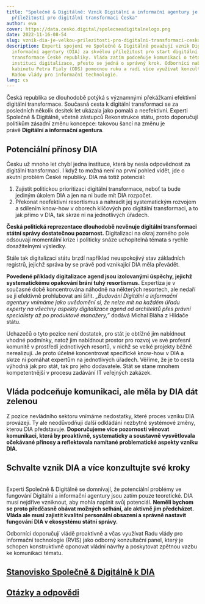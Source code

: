 ```yaml
---
title: "Společně & Digitálně: Vznik Digitální a informační agentury je velkou
  příležitostí pro digitální transformaci Česka"
author: eva
cover: https://data.cesko.digital/spolecneadigitalnelogo.png
date: 2022-11-16-08-54
slug: vznik-dia-je-velkou-prilezitosti-pro-digitalni-transformaci-ceska
description: Experti spojení ve Společně & Digitálně považují vznik Digitální a
  informační agentury (DIA) za skvělou příležitost pro start digitální
  transformace České republiky. Vláda zatím podceňuje komunikaci o této klíčové
  instituci digitalizace, přesto se jedná o správný krok. Odborníci nabízí
  kabinetu Petra Fialy (ODS) pomocnou ruku a radí více využívat konzultace s
  Radou vlády pro informační technologie.
lang: cs
---
```

<!--StartFragment-->

Česká republika se dlouhodobě potýká s významnými překážkami efektivní digitální transformace. Současná cesta k digitální transformaci se za posledních několik desítek let ukázala jako pomalá a neefektivní. Experti Společně & Digitálně, včetně zástupců Rekonstrukce státu, proto doporučují politikům zásadní změnu koncepce: takovou šancí na změnu je právě **Digitální a informační agentura**.

<!--EndFragment-->

<!--StartFragment-->

## Potenciální přínosy DIA

Česku už mnoho let chybí jedna instituce, která by nesla odpovědnost za digitální transformaci. I když to možná není na první pohled vidět, jde o akutní problém České republiky. DIA má totiž potenciál:

1. Zajistit politickou prioritizaci digitální transformace, neboť ta bude jediným úkolem DIA a jen na ni bude mít DIA rozpočet.
2. Překonat neefektivní resortismus a nahradit jej systematickým rozvojem a sdílením know-how v oborech klíčových pro digitální transformaci, a to jak přímo v DIA, tak skrze ni na jednotlivých úřadech.

**Česká politická reprezentace dlouhodobě nevěnuje digitální transformaci státní správy dostatečnou pozornost.** Digitalizaci na okraj zorného pole odsouvají momentální krize i politicky snáze uchopitelná témata s rychle dosažitelnými výsledky. 

<!--EndFragment-->

<!--StartFragment-->

Stále tak digitalizaci státu brzdí například neuspokojivý stav základních registrů, jejichž správa by se právě pod vznikající DIA měla převádět.

**Povedené příklady digitalizace agend jsou izolovanými úspěchy, jejichž systematickému opakování brání tuhý resortismus.** Expertíza je v současné době koncentrována náhodně na některých resortech, ale nedaří se ji efektivně prohlubovat ani šířit. *„Budování Digitální a informační agentury vnímáme jako uvědomění si, že nelze mít na každém úřadu experty na všechny aspekty digitalizace agend od architektů přes právní specialisty až po produktové manažery,”* dodává Michal Bláha z Hlídače státu.

Uchazečů o tyto pozice není dostatek, pro stát je obtížné jim nabídnout vhodné podmínky, natož jim nabídnout prostor pro rozvoj ve své profesní komunitě v prostředí jednotlivých resortů, v nichž se velké projekty běžně nerealizují. Je proto účelné koncentrovat specifické know-how v DIA a skrze ni pomáhat expertům na jednotlivých úřadech. Věříme, že je to cesta výhodná jak pro stát, tak pro jeho dodavatele. Stát se stane mnohem kompetentnější v procesu zadávání IT veřejných zakázek.

## **Vláda podceňuje komunikaci, ale měla by DIA dát zelenou**

Z pozice nevládního sektoru vnímáme nedostatky, které proces vzniku DIA provázejí. Ty ale neodůvodňují další odkládání nezbytné systémové změny, kterou DIA představuje. **Doporučujeme více pozornosti věnovat komunikaci, která by proaktivně, systematicky a soustavně vysvětlovala očekávané přínosy a reflektovala namítané problematické aspekty vzniku DIA.**

<!--EndFragment-->

<!--StartFragment-->

## <!--StartFragment-->

## **Schvalte vznik DIA a více konzultujte své kroky**

\
Experti Společně & Digitálně se domnívají, že potenciální problémy ve fungování Digitální a informační agentury jsou zatím pouze teoretické. DIA musí nejdříve vzniknout, aby mohla naplnit svůj potenciál. **Neměli bychom se proto předčasně obávat možných selhání, ale aktivně jim předcházet. Vláda ale musí zajistit kvalitní personální obsazení a správně nastavit fungování DIA v ekosystému státní správy.**

Odborníci doporučují vládě proaktivně a včas využívat Radu vlády pro informační technologie (RVIS) jako odborný konzultační panel, který je schopen konstruktivně oponovat vládní návrhy a poskytovat zpětnou vazbu ke komunikaci tématu.

<!--EndFragment-->

<!--StartFragment-->

## [Stanovisko Společně & Digitálně k DIA](https://data.cesko.digital/dokumenty/StanoviskoS%26DkDIA.pdf)

## [O﻿tázky a odpovědi](https://data.cesko.digital/dokumenty/DIA_HO%26FAQ.pdf)



<!--EndFragment-->